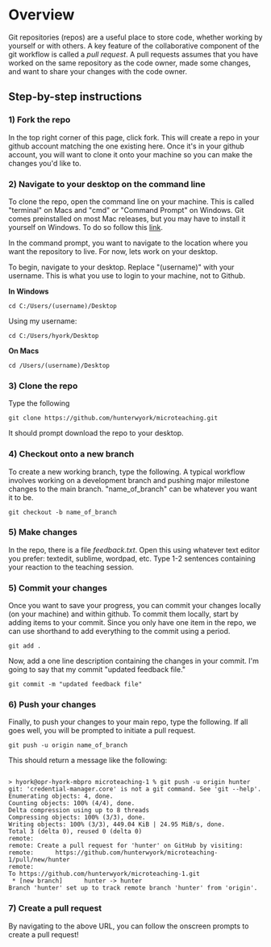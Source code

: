 # Overview

Git repositories (repos) are a useful place to store code, whether working by yourself or with others. A key feature of the collaborative component of the git workflow is called a *pull request*. A pull requests assumes that you have worked on the same repository as the code owner, made some changes, and want to share your changes with the code owner. 

## Step-by-step instructions

### 1) Fork the repo

In the top right corner of this page, click fork. This will create a repo in your github account matching the one existing here. Once it's in your github account, you will want to clone it onto your machine so you can make the changes you'd like to.

### 2) Navigate to your desktop on the command line

To clone the repo, open the command line on your machine. This is called "terminal" on Macs and "cmd" or "Command Prompt" on Windows. Git comes preinstalled on most Mac releases, but you may have to install it yourself on Windows. To do so follow this [link](https://git-scm.com/download/win). 

In the command prompt, you want to navigate to the location where you want the repository to live. For now, lets work on your desktop. 

To begin, navigate to your desktop. Replace "(username)" with your username. This is what you use to login to your machine, not to Github.

**In Windows**
```
cd C:/Users/(username)/Desktop
```
Using my username:
```
cd C:/Users/hyork/Desktop
```

**On Macs**
```
cd /Users/(username)/Desktop
```

### 3) Clone the repo

Type the following

```git
git clone https://github.com/hunterwyork/microteaching.git
```

It should prompt download the repo to your desktop. 

### 4) Checkout onto a new branch

To create a new working branch, type the following. A typical workflow involves working on a development branch and pushing major milestone changes to the main branch. "name_of_branch" can be whatever you want it to be.

```
git checkout -b name_of_branch
```


### 5) Make changes

In the repo, there is a file _feedback.txt_. Open this using whatever text editor you prefer: textedit, sublime, wordpad, etc. Type 1-2 sentences containing your reaction to the teaching session.

### 5) Commit your changes

Once you want to save your progress, you can commit your changes locally (on your machine) and within github. To commit them locally, start by adding items to your commit. Since you only have one item in the repo, we can use shorthand to add everything to the commit using a period.

```
git add .
```

Now, add a one line description containing the changes in your commit. I'm going to say that my commit "updated feedback file."

```
git commit -m "updated feedback file"
```

### 6) Push your changes

Finally, to push your changes to your main repo, type the following. If all goes well, you will be prompted to initiate a pull request.

```
git push -u origin name_of_branch
```

This should return a message like the following:

```

> hyork@opr-hyork-mbpro microteaching-1 % git push -u origin hunter
git: 'credential-manager.core' is not a git command. See 'git --help'.
Enumerating objects: 4, done.
Counting objects: 100% (4/4), done.
Delta compression using up to 8 threads
Compressing objects: 100% (3/3), done.
Writing objects: 100% (3/3), 449.04 KiB | 24.95 MiB/s, done.
Total 3 (delta 0), reused 0 (delta 0)
remote: 
remote: Create a pull request for 'hunter' on GitHub by visiting:
remote:      https://github.com/hunterwyork/microteaching-1/pull/new/hunter
remote: 
To https://github.com/hunterwyork/microteaching-1.git
 * [new branch]      hunter -> hunter
Branch 'hunter' set up to track remote branch 'hunter' from 'origin'.

```

### 7) Create a pull request

By navigating to the above URL, you can follow the onscreen prompts to create a pull request!
